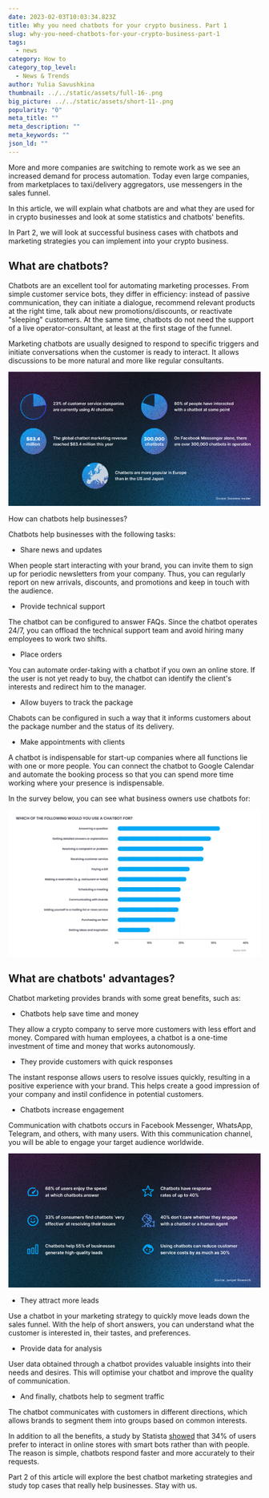 ```yaml
---
date: 2023-02-03T10:03:34.823Z
title: Why you need chatbots for your crypto business. Part 1
slug: why-you-need-chatbots-for-your-crypto-business-part-1
tags:
  - news
category: How to
category_top_level:
  - News & Trends
author: Yulia Savushkina
thumbnail: ../../static/assets/full-16-.png
big_picture: ../../static/assets/short-11-.png
popularity: "0"
meta_title: ""
meta_description: ""
meta_keywords: ""
json_ld: ""
---
```

More and more companies are switching to remote work as we see an increased demand for process automation. Today even large companies, from marketplaces to taxi/delivery aggregators, use messengers in the sales funnel. 

In this article, we will explain what chatbots are and what they are used for in crypto businesses and look at some statistics and chatbots' benefits. 

In Part 2, we will look at successful business cases with chatbots and marketing strategies you can implement into your crypto business. 

## What are chatbots?

Chatbots are an excellent tool for automating marketing processes. From simple customer service bots, they differ in efficiency: instead of passive communication, they can initiate a dialogue, recommend relevant products at the right time, talk about new promotions/discounts, or reactivate "sleeping" customers. At the same time, chatbots do not need the support of a live operator-consultant, at least at the first stage of the funnel.

Marketing chatbots are usually designed to respond to specific triggers and initiate conversations when the customer is ready to interact. It allows discussions to be more natural and more like regular consultants.

![Chatbots Trends](../../static/assets/1-1-.png "Chatbots Trends")

How can chatbots help businesses?

Chatbots help businesses with the following tasks: 

* Share news and updates

When people start interacting with your brand, you can invite them to sign up for periodic newsletters from your company. Thus, you can regularly report on new arrivals, discounts, and promotions and keep in touch with the audience.

* Provide technical support

The chatbot can be configured to answer FAQs. Since the chatbot operates 24/7, you can offload the technical support team and avoid hiring many employees to work two shifts.

* Place orders

You can automate order-taking with a chatbot if you own an online store. If the user is not yet ready to buy, the chatbot can identify the client's interests and redirect him to the manager.

* Allow buyers to track the package

Chabots can be configured in such a way that it informs customers about the package number and the status of its delivery.

* Make appointments with clients

A chatbot is indispensable for start-up companies where all functions lie with one or more people. You can connect the chatbot to Google Calendar and automate the booking process so that you can spend more time working where your presence is indispensable.

In the survey below, you can see what business owners use chatbots for:

![Chatbots survey stats](../../static/assets/3-1-.png "Chatbots survey stats")

## What are chatbots' advantages?

Chatbot marketing provides brands with some great benefits, such as:

* Chatbots help save time and money

They allow a crypto company to serve more customers with less effort and money. Compared with human employees, a chatbot is a one-time investment of time and money that works autonomously.

* They provide customers with quick responses

The instant response allows users to resolve issues quickly, resulting in a positive experience with your brand. This helps create a good impression of your company and instil confidence in potential customers.

* Chatbots increase engagement

Communication with chatbots occurs in Facebook Messenger, WhatsApp, Telegram, and others, with many users. With this communication channel, you will be able to engage your target audience worldwide.

![Chatbots User Trends](../../static/assets/2-1-.png "Chatbots User Trends")

* They attract more leads

Use a chatbot in your marketing strategy to quickly move leads down the sales funnel. With the help of short answers, you can understand what the customer is interested in, their tastes, and preferences.

* Provide data for analysis

User data obtained through a chatbot provides valuable insights into their needs and desires. This will optimise your chatbot and improve the quality of communication.

* And finally, chatbots help to segment traffic

The chatbot communicates with customers in different directions, which allows brands to segment them into groups based on common interests.

In addition to all the benefits, a study by Statista [showed](https://www.statista.com/statistics/717098/worldwide-customer-chatbot-acceptance-by-industry/) that 34% of users prefer to interact in online stores with smart bots rather than with people. The reason is simple, chatbots respond faster and more accurately to their requests. 

Part 2 of this article will explore the best chatbot marketing strategies and study top cases that really help businesses. Stay with us.